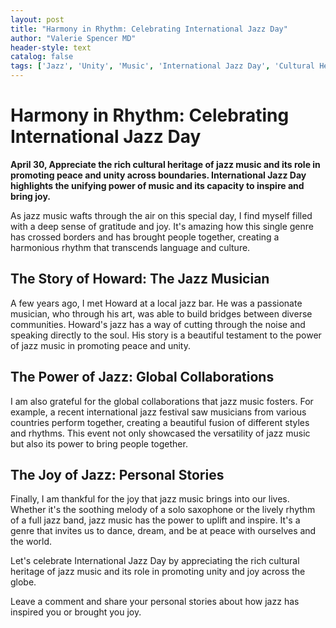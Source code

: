 ```yaml
---
layout: post
title: "Harmony in Rhythm: Celebrating International Jazz Day"
author: "Valerie Spencer MD"
header-style: text
catalog: false
tags: ['Jazz', 'Unity', 'Music', 'International Jazz Day', 'Cultural Heritage', 'Peace']
---
```


# Harmony in Rhythm: Celebrating International Jazz Day

**April 30, Appreciate the rich cultural heritage of jazz music and its role in promoting peace and unity across boundaries. International Jazz Day highlights the unifying power of music and its capacity to inspire and bring joy.**

As jazz music wafts through the air on this special day, I find myself filled with a deep sense of gratitude and joy. It's amazing how this single genre has crossed borders and has brought people together, creating a harmonious rhythm that transcends language and culture. 

## The Story of Howard: The Jazz Musician

A few years ago, I met Howard at a local jazz bar. He was a passionate musician, who through his art, was able to build bridges between diverse communities. Howard's jazz has a way of cutting through the noise and speaking directly to the soul. His story is a beautiful testament to the power of jazz music in promoting peace and unity.

## The Power of Jazz: Global Collaborations

I am also grateful for the global collaborations that jazz music fosters. For example, a recent international jazz festival saw musicians from various countries perform together, creating a beautiful fusion of different styles and rhythms. This event not only showcased the versatility of jazz music but also its power to bring people together.

## The Joy of Jazz: Personal Stories

Finally, I am thankful for the joy that jazz music brings into our lives. Whether it's the soothing melody of a solo saxophone or the lively rhythm of a full jazz band, jazz music has the power to uplift and inspire. It's a genre that invites us to dance, dream, and be at peace with ourselves and the world. 

Let's celebrate International Jazz Day by appreciating the rich cultural heritage of jazz music and its role in promoting unity and joy across the globe.

Leave a comment and share your personal stories about how jazz has inspired you or brought you joy.